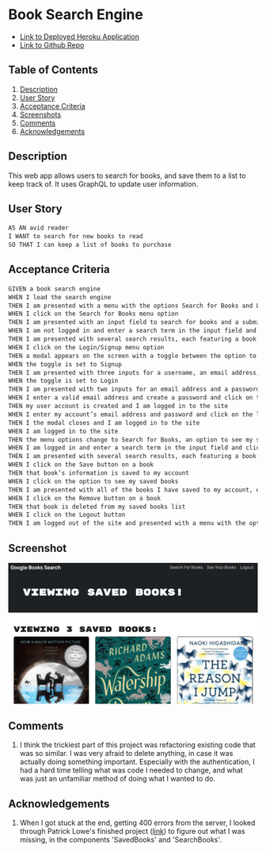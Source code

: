 # Book Search Engine

- [Link to Deployed Heroku Application](https://serene-taiga-37270-d7833fe51ad2.herokuapp.com/)
- [Link to Github Repo](https://github.com/benjstorlie/book-search-engine)

## Table of Contents

1. [Description](#description)
2. [User Story](#user-story)
3. [Acceptance Criteria](#acceptance-criteria)
3. [Screenshots](#screenshots)
4. [Comments](#comments)
5. [Acknowledgements](#acknowledgements)

## Description

This web app allows users to search for books, and save them to a list to keep track of. It uses GraphQL to update user information.

## User Story

```md
AS AN avid reader
I WANT to search for new books to read
SO THAT I can keep a list of books to purchase
```

## Acceptance Criteria

```md
GIVEN a book search engine
WHEN I load the search engine
THEN I am presented with a menu with the options Search for Books and Login/Signup and an input field to search for books and a submit button
WHEN I click on the Search for Books menu option
THEN I am presented with an input field to search for books and a submit button
WHEN I am not logged in and enter a search term in the input field and click the submit button
THEN I am presented with several search results, each featuring a book’s title, author, description, image, and a link to that book on the Google Books site
WHEN I click on the Login/Signup menu option
THEN a modal appears on the screen with a toggle between the option to log in or sign up
WHEN the toggle is set to Signup
THEN I am presented with three inputs for a username, an email address, and a password, and a signup button
WHEN the toggle is set to Login
THEN I am presented with two inputs for an email address and a password and login button
WHEN I enter a valid email address and create a password and click on the signup button
THEN my user account is created and I am logged in to the site
WHEN I enter my account’s email address and password and click on the login button
THEN I the modal closes and I am logged in to the site
WHEN I am logged in to the site
THEN the menu options change to Search for Books, an option to see my saved books, and Logout
WHEN I am logged in and enter a search term in the input field and click the submit button
THEN I am presented with several search results, each featuring a book’s title, author, description, image, and a link to that book on the Google Books site and a button to save a book to my account
WHEN I click on the Save button on a book
THEN that book’s information is saved to my account
WHEN I click on the option to see my saved books
THEN I am presented with all of the books I have saved to my account, each featuring the book’s title, author, description, image, and a link to that book on the Google Books site and a button to remove a book from my account
WHEN I click on the Remove button on a book
THEN that book is deleted from my saved books list
WHEN I click on the Logout button
THEN I am logged out of the site and presented with a menu with the options Search for Books and Login/Signup and an input field to search for books and a submit button  
```

## Screenshot

![This is what a user's Saved Books List looks like](./cover.png)

## Comments

1. I think the trickiest part of this project was refactoring existing code that was so similar. I was very afraid to delete anything, in case it was actually doing something important.  Especially with the authentication, I had a hard time telling what was code I needed to change, and what was just an unfamiliar method of doing what I wanted to do.

## Acknowledgements

1. When I got stuck at the end, getting 400 errors from the server, I looked through Patrick Lowe's finished project ([link](https://github.com/PatrickWLowe/Book-Search-Engine/tree/main)) to figure out what I was missing, in the components 'SavedBooks' and 'SearchBooks'.